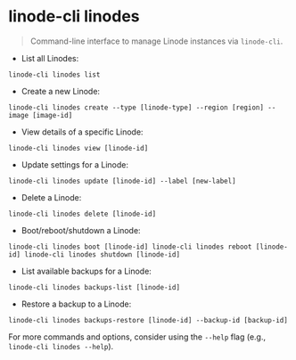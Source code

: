 # linode-cli linodes

> Command-line interface to manage Linode instances via `linode-cli`.

- List all Linodes:

`linode-cli linodes list`

- Create a new Linode:

`linode-cli linodes create --type [linode-type] --region [region] --image [image-id]`

- View details of a specific Linode:

`linode-cli linodes view [linode-id]`

- Update settings for a Linode:

`linode-cli linodes update [linode-id] --label [new-label]`

- Delete a Linode:

`linode-cli linodes delete [linode-id]`

- Boot/reboot/shutdown a Linode:

`linode-cli linodes boot [linode-id]
linode-cli linodes reboot [linode-id]
linode-cli linodes shutdown [linode-id]`

- List available backups for a Linode:

`linode-cli linodes backups-list [linode-id]`

- Restore a backup to a Linode:

`linode-cli linodes backups-restore [linode-id] --backup-id [backup-id]`

For more commands and options, consider using the `--help` flag (e.g., `linode-cli linodes --help`).
